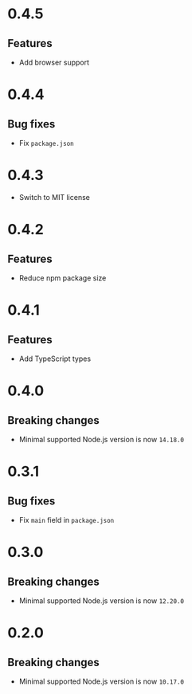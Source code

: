 # 0.4.5

## Features

- Add browser support

# 0.4.4

## Bug fixes

- Fix `package.json`

# 0.4.3

- Switch to MIT license

# 0.4.2

## Features

- Reduce npm package size

# 0.4.1

## Features

- Add TypeScript types

# 0.4.0

## Breaking changes

- Minimal supported Node.js version is now `14.18.0`

# 0.3.1

## Bug fixes

- Fix `main` field in `package.json`

# 0.3.0

## Breaking changes

- Minimal supported Node.js version is now `12.20.0`

# 0.2.0

## Breaking changes

- Minimal supported Node.js version is now `10.17.0`
